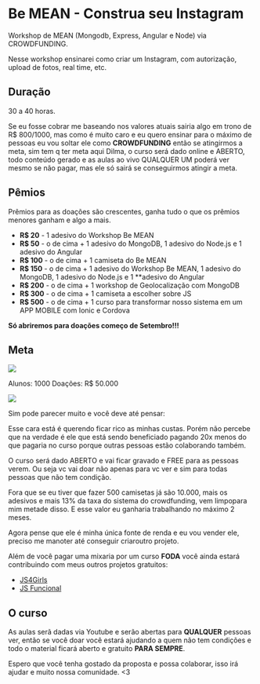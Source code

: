 # Be MEAN - Construa seu Instagram

Workshop de MEAN (Mongodb, Express, Angular e Node)  via CROWDFUNDING.

Nesse workshop ensinarei como criar um Instagram, com autorização, upload de fotos, real time, etc. 

## Duração

30 a 40 horas.


Se eu fosse cobrar me baseando nos valores atuais sairia algo em trono de R$ 800/1000, mas como é muito caro e eu quero ensinar para o máximo de pessoas eu vou soltar ele como **CROWDFUNDING** então se atingirmos a meta, sim tem q ter meta aqui Dilma, o curso será dado online e ABERTO, todo conteúdo gerado e as aulas ao vivo QUALQUER UM poderá ver mesmo se não pagar, mas ele só sairá se conseguirmos atingir a meta.

## Pêmios
Prêmios para as doações são crescentes, ganha tudo o que os prêmios menores ganham e algo a mais.

- **R$ 20** - 1 adesivo do Workshop Be MEAN
- **R$ 50** - o de cima + 1 adesivo do MongoDB, 1 adesivo do Node.js e 1 adesivo do Angular 
- **R$ 100** - o de cima + 1 camiseta do Be MEAN
- **R$ 150** - o de cima + 1 adesivo do Workshop Be MEAN, 1 adesivo do MongoDB, 1 adesivo do Node.js e 1 **adesivo do Angular 
- **R$ 200** - o de cima + 1 workshop de Geolocalização com MongoDB
- **R$ 300** - o de cima + 1 camiseta a escolher sobre JS
- **R$ 500** - o de cima + 1 curso para transformar nosso sistema em um APP MOBILE com Ionic e Cordova

**Só abriremos para doações começo de Setembro!!!**

## Meta

![](http://gospellife.com.br/site-antigo/images/politica/meta-do-pronatec.jpg)

Alunos: 1000
Doações: R$ 50.000

![](http://www.go2web.com.br/fotos/18072014_190738_Meme-Jackie.jpg)

Sim pode parecer muito e você deve até pensar:

Esse cara está é querendo ficar rico as minhas custas. Porém não percebe que na verdade é ele que está sendo beneficiado pagando 20x menos do que pagaria no curso porque outras pessoas estão colaborando também.

O curso será dado ABERTO e vai ficar gravado e FREE para as pessoas verem.
Ou seja vc vai doar não apenas para vc ver e sim para todas pessoas que não tem condição.

Fora que se eu tiver que fazer 500 camisetas já são 10.000, mais os adesivos e mais 13% da taxa do sistema do crowdfunding, vem limpopara mim metade disso. E esse valor eu ganharia trabalhando no máximo 2 meses.

Agora pense que ele é minha única fonte de renda e eu vou vender ele, preciso me manoter até conseguir criaroutro projeto.

Além de você pagar uma mixaria por um curso **FODA** você ainda estará contribuindo com meus outros projetos gratuitos:

- [JS4Girls](http://nomadev.com.br/js4girls-evento-gratuito-de-ensino-de-programa%C3%A7%C3%A3o-para-mulheres-garotas-meninas/)
- [JS Funcional](http://webschool.io/jsfuncional/)


## O curso

As aulas serã dadas via Youtube e serão abertas para **QUALQUER** pessoas ver, então se você doar você estará ajudando a quem não tem condições e todo o material ficará aberto e gratuito **PARA SEMPRE**.

Espero que você tenha gostado da proposta e possa colaborar, isso irá ajudar e muito nossa comunidade. <3


